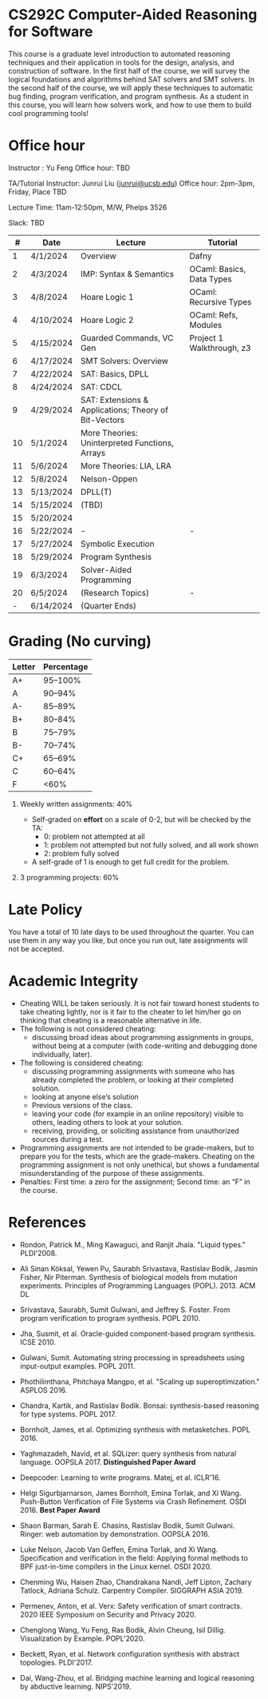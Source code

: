 # CS292C Computer-Aided Reasoning for Software

This course is a graduate level introduction to automated reasoning techniques and their application in tools for the design, analysis, and construction of software. In the first half of the course, we will survey the logical foundations and algorithms behind SAT solvers and SMT solvers. In the second half of the course, we will apply these techniques to automatic bug finding, program verification, and program synthesis. As a student in this course, you will learn how solvers work, and how to use them to build cool programming tools!

# Office hour

Instructor : Yu Feng
Office hour: TBD

TA/Tutorial Instructor: Junrui Liu (junrui@ucsb.edu)
Office hour: 2pm-3pm, Friday, Place TBD

Lecture Time: 11am-12:50pm, M/W, Phelps 3526


Slack: TBD


| #   | Date      | Lecture                                               | Tutorial                  |
| --- | --------- | ----------------------------------------------------- | ------------------------- |
| 1   | 4/1/2024  | Overview                                              | Dafny                     |
| 2   | 4/3/2024  | IMP: Syntax & Semantics                               | OCaml: Basics, Data Types |
| 3   | 4/8/2024  | Hoare Logic 1                                         | OCaml: Recursive Types    |
| 4   | 4/10/2024 | Hoare Logic 2                                         | OCaml: Refs, Modules      |
| 5   | 4/15/2024 | Guarded Commands, VC Gen                              | Project 1 Walkthrough, z3 |
| 6   | 4/17/2024 | SMT Solvers: Overview                                 |                           |
| 7   | 4/22/2024 | SAT: Basics, DPLL                                     |                           |
| 8   | 4/24/2024 | SAT: CDCL                                             |                           |
| 9   | 4/29/2024 | SAT: Extensions & Applications; Theory of Bit-Vectors |                           |
| 10  | 5/1/2024  | More Theories: Uninterpreted Functions, Arrays        |                           |
| 11  | 5/6/2024  | More Theories: LIA, LRA                               |                           |
| 12  | 5/8/2024  | Nelson-Oppen                                          |                           |
| 13  | 5/13/2024 | DPLL(T)                                               |                           |
| 14  | 5/15/2024 | (TBD)                                                 |                           |
| 15  | 5/20/2024 |                                                       |                           |
| 16  | 5/22/2024 | -                                                     | -                         |
| 17  | 5/27/2024 | Symbolic Execution                                    |                           |
| 18  | 5/29/2024 | Program Synthesis                                     |                           |
| 19  | 6/3/2024  | Solver-Aided Programming                              |                           |
| 20  | 6/5/2024  | (Research Topics)                                     | -                         |
| -   | 6/14/2024 | (Quarter Ends)                                        |                           |


# Grading (No curving)

| Letter | Percentage |
| ------ | ---------- |
| A+     | 95–100%    |
| A      | 90–94%     |
| A-     | 85–89%     |
| B+     | 80–84%     |
| B      | 75–79%     |
| B-     | 70–74%     |
| C+     | 65–69%     |
| C      | 60–64%     |
| F      | <60%       |

1. Weekly written assignments: 40%
   - Self-graded on **effort** on a scale of 0-2, but will be checked by the TA:
     - 0: problem not attempted at all
     - 1: problem not attempted but not fully solved, and all work shown
     - 2: problem fully solved
   - A self-grade of 1 is enough to get full credit for the problem.

2. 3 programming projects: 60%



# Late Policy
You have a total of 10 late days to be used throughout the quarter. You can use them in any way you like, but once you run out, late assignments will not be accepted.



# Academic Integrity
- Cheating WILL be taken seriously. It is not fair toward honest students to take cheating lightly, nor is it fair to the cheater to let him/her go on thinking that cheating is a reasonable alternative in life.
- The following is not considered cheating:
   - discussing broad ideas about programming assignments in groups, without being at a computer (with code-writing and debugging done individually, later).
- The following is considered cheating:
   - discussing programming assignments with someone who has already completed the problem, or looking at their completed solution.
   - looking at anyone else’s solution
   - Previous versions of the class.
   - leaving your code (for example in an online repository) visible to others, leading others to look at your solution.
   - receiving, providing, or soliciting assistance from unauthorized sources during a test.
- Programming assignments are not intended to be grade-makers, but to prepare you for the tests, which are the grade-makers. Cheating on the programming assignment is not only unethical, but shows a fundamental misunderstanding of the purpose of these assignments.
- Penalties: First time: a zero for the assignment; Second time: an “F” in the course.



# References

- Rondon, Patrick M., Ming Kawaguci, and Ranjit Jhala. "Liquid types." PLDI'2008.

- Ali Sinan Köksal, Yewen Pu, Saurabh Srivastava, Rastislav Bodík, Jasmin Fisher, Nir Piterman. Synthesis of biological models from mutation experiments. Principles of Programming Languages (POPL). 2013. ACM DL

- Srivastava, Saurabh, Sumit Gulwani, and Jeffrey S. Foster. From program verification to program synthesis. POPL 2010.

- Jha, Susmit, et al. Oracle-guided component-based program synthesis. ICSE 2010.

- Gulwani, Sumit. Automating string processing in spreadsheets using input-output examples. POPL 2011.

- Phothilimthana, Phitchaya Mangpo, et al. "Scaling up superoptimization." ASPLOS 2016.

- Chandra, Kartik, and Rastislav Bodik. Bonsai: synthesis-based reasoning for type systems. POPL 2017.

- Bornholt, James, et al. Optimizing synthesis with metasketches. POPL 2016.

- Yaghmazadeh, Navid, et al. SQLizer: query synthesis from natural language. OOPSLA 2017. **Distinguished Paper Award**

- Deepcoder: Learning to write programs. Matej, et al. ICLR'16.

- Helgi Sigurbjarnarson, James Bornholt, Emina Torlak, and Xi Wang. Push-Button Verification of File Systems via Crash Refinement. OSDI 2016. **Best Paper Award**

- Shaon Barman, Sarah E. Chasins, Rastislav Bodik, Sumit Gulwani. Ringer: web automation by demonstration. OOPSLA 2016.

- Luke Nelson, Jacob Van Geffen, Emina Torlak, and Xi Wang. Specification and verification in the field: Applying formal methods to BPF just-in-time compilers in the Linux kernel. OSDI 2020.

- Chenming Wu, Haisen Zhao, Chandrakana Nandi, Jeff Lipton, Zachary Tatlock, Adriana Schulz. Carpentry Compiler. SIGGRAPH ASIA 2019.

- Permenev, Anton, et al. Verx: Safety verification of smart contracts. 2020 IEEE Symposium on Security and Privacy 2020.

- Chenglong Wang, Yu Feng, Ras Bodik, Alvin Cheung, Isil Dillig. Visualization by Example. POPL'2020.

- Beckett, Ryan, et al. Network configuration synthesis with abstract topologies. PLDI'2017.

- Dai, Wang-Zhou, et al. Bridging machine learning and logical reasoning by abductive learning. NIPS'2019.



